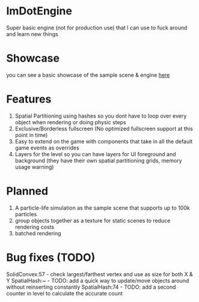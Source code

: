 # ImDotEngine

Super basic engine (not for production use) that I can use to fuck around and learn new things

# Showcase

you can see a basic showcase of the sample scene & engine
[here](https://streamable.com/npwgbz)

# Features

1. Spatial Partitioning using hashes so you dont have to loop over every object when rendering or doing physic steps
2. Exclusive/Borderless fullscreen (No optimized fullscreen support at this point in time)
3. Easy to extend on the game with components that take in all the default game events as overrides
4. Layers for the level so you can have layers for UI foreground and background (they have their own spatial partitioning grids, memory usage warning)

# Planned

1. A particle-life simulation as the sample scene that supports up to 100k particles
2. group objects together as a texture for static scenes to reduce rendering costs
3. batched rendering

# Bug fixes (TODO)

SolidConvex:57 - check largest/farthest vertex and use as size for both X & Y
SpatialHash:~ - TODO: add a quick way to update/move objects around without reinserting constantly
SpatialHash:74 - TODO: add a second counter in level to calculate the accurate count
